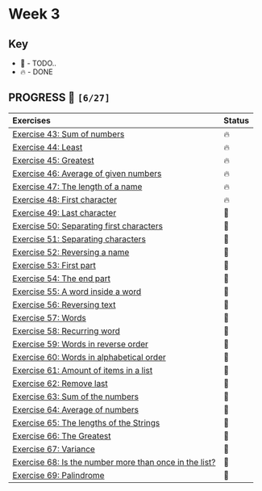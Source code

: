 # Week 3

## Key

*   🚧 - TODO..
*   🔥 - DONE

## PROGRESS 🚀 `[6/27]`

| Exercises  | Status    |
| :------------- | :------------- |
| [Exercise 43: Sum of numbers](./Exercise43/SumOfNumbers.java) | 🔥 |
| [Exercise 44: Least](./Exercise44/Least.java) | 🔥 |
| [Exercise 45: Greatest](./Exercise45/Greatest.java) | 🔥 |
| [Exercise 46: Average of given numbers](./Exercise46/AverageOfGivenNumbers.java) | 🔥 |
| [Exercise 47: The length of a name](./Exercise47/LengthOfName.java) | 🔥 |
| [Exercise 48: First character](./Exercise48/FirstCharacter.java) | 🔥 |
| [Exercise 49: Last character](./Exercise49/) | 🚧 |
| [Exercise 50: Separating first characters](./Exercise50/) | 🚧 |
| [Exercise 51: Separating characters](./Exercise51/) | 🚧 |
| [Exercise 52: Reversing a name](./Exercise52/) | 🚧 |
| [Exercise 53: First part](./Exercise53/) | 🚧 |
| [Exercise 54: The end part](./Exercise54/) | 🚧 |
| [Exercise 55: A word inside a word](./Exercise55/) | 🚧 |
| [Exercise 56: Reversing text](./Exercise56/) | 🚧 |
| [Exercise 57: Words](./Exercise57/) | 🚧 |
| [Exercise 58: Recurring word](./Exercise58/) | 🚧 |
| [Exercise 59: Words in reverse order](./Exercise59/) | 🚧 |
| [Exercise 60: Words in alphabetical order](./Exercise60/) | 🚧 |
| [Exercise 61: Amount of items in a list](./Exercise61/) | 🚧 |
| [Exercise 62: Remove last](./Exercise62/) | 🚧 |
| [Exercise 63: Sum of the numbers](./Exercise63/) | 🚧 |
| [Exercise 64: Average of numbers](./Exercise64/) | 🚧 |
| [Exercise 65: The lengths of the Strings](./Exercise65/) | 🚧 |
| [Exercise 66: The Greatest](./Exercise66/) | 🚧 |
| [Exercise 67: Variance](./Exercise67/) | 🚧 |
| [Exercise 68: Is the number more than once in the list?](./Exercise68/) | 🚧 |
| [Exercise 69: Palindrome](./Exercise69/) | 🚧 |
